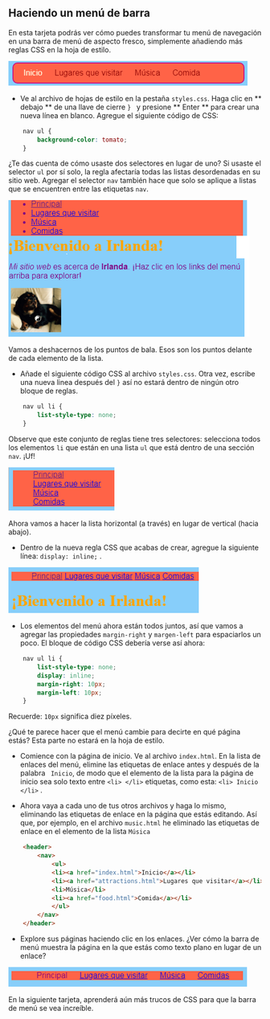 ## Haciendo un menú de barra

En esta tarjeta podrás ver cómo puedes transformar tu menú de navegación en una barra de menú de aspecto fresco, simplemente añadiendo más reglas CSS en la hoja de estilo.

![Ejemplo de una barra de menú](images/egCoolMenuBar.png)

- Ve al archivo de hojas de estilo en la pestaña `styles.css`. Haga clic en ** debajo ** de una llave de cierre `} ` y presione ** Enter ** para crear una nueva línea en blanco. Agregue el siguiente código de CSS:

```css
    nav ul {
        background-color: tomato;
    }
```

¿Te das cuenta de cómo usaste dos selectores en lugar de uno? Si usaste el selector ` ul ` por sí solo, la regla afectaría todas las listas desordenadas en su sitio web. Agregar el selector ` nav ` también hace que solo se aplique a listas que se encuentren entre las etiquetas ` nav `.

![Lista con fondo rojo](images/egMenuBarFirstStyle.png)

Vamos a deshacernos de los puntos de bala. Esos son los puntos delante de cada elemento de la lista.

- Añade el siguiente código CSS al archivo `styles.css`. Otra vez, escribe una nueva linea después del `}` así no estará dentro de ningún otro bloque de reglas.

```css
    nav ul li {
        list-style-type: none;
    }
```

Observe que este conjunto de reglas tiene tres selectores: selecciona todos los elementos ` li ` que están en una lista ` ul ` que está dentro de una sección ` nav `. ¡Uf!

![Lista con puntos de bala eliminados](images/egMenuBarNoBullets.png)

Ahora vamos a hacer la lista horizontal (a través) en lugar de vertical (hacia abajo).

- Dentro de la nueva regla CSS que acabas de crear, agregue la siguiente línea: ` display: inline; ` .

![](images/egMenuBarInline.png)

- Los elementos del menú ahora están todos juntos, así que vamos a agregar las propiedades ` margin-right ` y ` margen-left ` para espaciarlos un poco. El bloque de código CSS debería verse así ahora:

```css
    nav ul li {
        list-style-type: none;
        display: inline;
        margin-right: 10px;
        margin-left: 10px;
    }
```

Recuerde: `10px` significa diez píxeles.

¿Qué te parece hacer que el menú cambie para decirte en qué página estás? Esta parte no estará en la hoja de estilo.

- Comience con la página de inicio. Ve al archivo `index.html`. En la lista de enlaces del menú, elimine las etiquetas de enlace antes y después de la palabra ` Inicio`, de modo que el elemento de la lista para la página de inicio sea solo texto entre `<li> </li>` etiquetas, como esta: `<li> Inicio </li>` .

- Ahora vaya a cada uno de tus otros archivos y haga lo mismo, eliminando las etiquetas de enlace en la página que estás editando. Así que, por ejemplo, en el archivo `music.html` he eliminado las etiquetas de enlace en el elemento de la lista `Música`

```html
    <header>
        <nav>
            <ul>
            <li><a href="index.html">Inicio</a></li>
            <li><a href="attractions.html">Lugares que visitar</a></li>
            <li>Música</li>
            <li><a href="food.html">Comida</a></li>
            </ul>
        </nav>
    </header>
```

- Explore sus páginas haciendo clic en los enlaces. ¿Ver cómo la barra de menú muestra la página en la que estás como texto plano en lugar de un enlace? 

![Ejemplo de barra de menú que resalta la página actual](images/egMenuBarOnPage.png)

En la siguiente tarjeta, aprenderá aún más trucos de CSS para que la barra de menú se vea increíble.